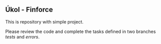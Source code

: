 ## Úkol - Finforce

This is repository with simple project.

Please review the code and complete the tasks defined in two branches *tests* and *errors*.
